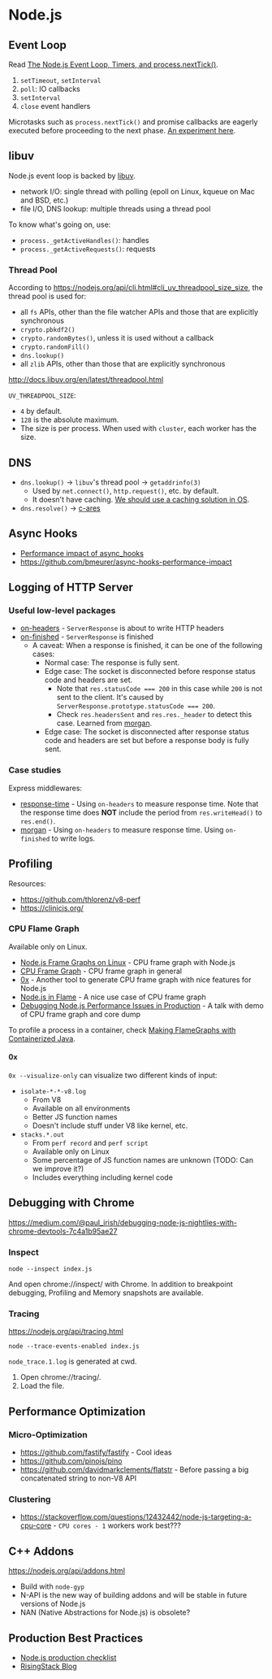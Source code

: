 # Node.js

## Event Loop

Read [The Node.js Event Loop, Timers, and process.nextTick()](https://nodejs.org/en/docs/guides/event-loop-timers-and-nexttick/).

1. `setTimeout`, `setInterval`
2. `poll`: IO callbacks
3. `setInterval`
4. `close` event handlers

Microtasks such as `process.nextTick()` and promise callbacks are eagerly executed before proceeding to the next phase. [An experiment here](https://gist.github.com/shuhei/34efae93e288ebf20a46de633a53ae9d).

## libuv

Node.js event loop is backed by [libuv](http://libuv.org/).

- network I/O: single thread with polling (epoll on Linux, kqueue on Mac and BSD, etc.)
- file I/O, DNS lookup: multiple threads using a thread pool

To know what's going on, use:

- `process._getActiveHandles()`: handles
- `process._getActiveRequests()`: requests

### Thread Pool

According to https://nodejs.org/api/cli.html#cli_uv_threadpool_size_size, the thread pool is used for:

- all `fs` APIs, other than the file watcher APIs and those that are explicitly synchronous
- `crypto.pbkdf2()`
- `crypto.randomBytes()`, unless it is used without a callback
- `crypto.randomFill()`
- `dns.lookup()`
- all `zlib` APIs, other than those that are explicitly synchronous

http://docs.libuv.org/en/latest/threadpool.html

`UV_THREADPOOL_SIZE`:

- `4` by default.
- `128` is the absolute maximum.
- The size is per process. When used with `cluster`, each worker has the size.

## DNS

- `dns.lookup()` -> `libuv`'s thread pool -> `getaddrinfo(3)`
  - Used by `net.connect()`, `http.request()`, etc. by default.
  - It doesn't have caching. [We should use a caching solution in OS](https://github.com/nodejs/node/issues/5893).
- `dns.resolve()` -> [c-ares](https://github.com/c-ares/c-ares)

## Async Hooks

- [Performance impact of async_hooks](https://github.com/nodejs/benchmarking/issues/181)
- https://github.com/bmeurer/async-hooks-performance-impact

## Logging of HTTP Server

### Useful low-level packages

- [on-headers](https://github.com/jshttp/on-headers
) - `ServerResponse` is about to write HTTP headers
- [on-finished](https://github.com/jshttp/on-finished) - `ServerResponse` is finished
  - A caveat: When a response is finished, it can be one of the following cases:
    - Normal case: The response is fully sent.
    - Edge case: The socket is disconnected before response status code and headers are set.
      - Note that `res.statusCode === 200` in this case while `200` is not sent to the client. It's caused by `ServerResponse.prototype.statusCode === 200`.
      - Check `res.headersSent` and `res.res._header` to detect this case. Learned from [morgan](https://github.com/expressjs/morgan).
    - Edge case: The socket is disconnected after response status code and headers are set but before a response body is fully sent.

### Case studies

Express middlewares:

- [response-time](https://github.com/expressjs/response-time) - Using `on-headers` to measure response time. Note that the response time does **NOT** include the period from `res.writeHead()` to `res.end()`.
- [morgan](https://github.com/expressjs/morgan) - Using `on-headers` to measure response time. Using `on-finished` to write logs.

## Profiling

Resources:

- https://github.com/thlorenz/v8-perf
- https://clinicjs.org/

### CPU Flame Graph

Available only on Linux.

- [Node.js Frame Graphs on Linux](http://www.brendangregg.com/blog/2014-09-17/node-flame-graphs-on-linux.html) - CPU frame graph with Node.js
- [CPU Frame Graph](http://www.brendangregg.com/FlameGraphs/cpuflamegraphs.html) - CPU frame graph in general
- [0x](https://github.com/davidmarkclements/0x) - Another tool to generate CPU frame graph with nice features for Node.js
- [Node.js in Flame](https://medium.com/netflix-techblog/node-js-in-flames-ddd073803aa4) - A nice use case of CPU frame graph
- [Debugging Node.js Performance Issues in Production](https://www.elastic.co/videos/debugging-node-js-performance-issues-in-production-by-thomas-watson) - A talk with demo of CPU frame graph and core dump

To profile a process in a container, check [Making FlameGraphs with Containerized Java](http://blog.alicegoldfuss.com/making-flamegraphs-with-containerized-java/).

#### 0x

`0x --visualize-only` can visualize two different kinds of input:

- `isolate-*-*-v8.log`
  - From V8
  - Available on all environments
  - Better JS function names
  - Doesn't include stuff under V8 like kernel, etc.
- `stacks.*.out`
  - From `perf record` and `perf script`
  - Available only on Linux
  - Some percentage of JS function names are unknown (TODO: Can we improve it?)
  - Includes everything including kernel code

## Debugging with Chrome

https://medium.com/@paul_irish/debugging-node-js-nightlies-with-chrome-devtools-7c4a1b95ae27

### Inspect

```
node --inspect index.js
```

And open chrome://inspect/ with Chrome. In addition to breakpoint debugging, Profiling and Memory snapshots are available.

### Tracing

https://nodejs.org/api/tracing.html

```
node --trace-events-enabled index.js
```

`node_trace.1.log` is generated at cwd.

1. Open chrome://tracing/.
2. Load the file.

## Performance Optimization

### Micro-Optimization

- https://github.com/fastify/fastify - Cool ideas
- https://github.com/pinojs/pino
- https://github.com/davidmarkclements/flatstr - Before passing a big concatenated string to non-V8 API

### Clustering

- https://stackoverflow.com/questions/12432442/node-js-targeting-a-cpu-core - `CPU cores - 1` workers work best???

## C++ Addons

https://nodejs.org/api/addons.html

- Build with `node-gyp`
- N-API is the new way of building addons and will be stable in future versions of Node.js
- NAN (Native Abstractions for Node.js) is obsolete?

## Production Best Practices

- [Node.js production checklist](https://speakerdeck.com/gergelyke/node-dot-js-production-checklist)
- [RisingStack Blog](https://blog.risingstack.com/)

